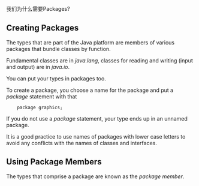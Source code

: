 我们为什么需要Packages?

## Creating Packages

The types that are part of the Java platform are members of various packages that bundle classes by function.

Fundamental classes are in *java.lang*, classes for reading and writing (input and output) are in *java.io*.

You can put your types in packages too.

To create a package, you choose a name for the package and put a *package* statement with that 

        package graphics; 

If you do not use a *package* statement, your type ends up in an unnamed package.

It is a good practice to use names of packages with lower case letters to avoid any conflicts with the names of classes and interfaces.

## Using Package Members

The types that comprise a package are known as the *package member*.

